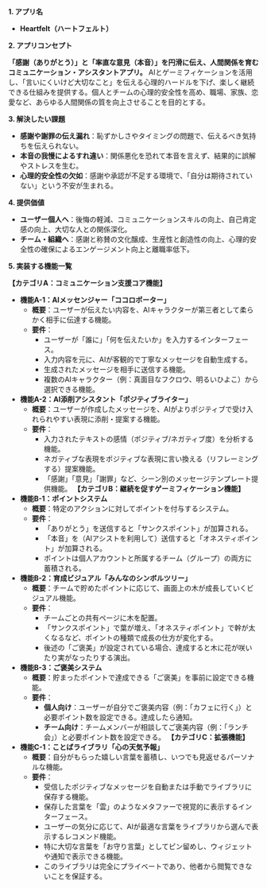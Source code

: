 **1. アプリ名**

- **Heartfelt（ハートフェルト）**

**2. アプリコンセプト**

**「感謝（ありがとう）」と「率直な意見（本音）」を円滑に伝え、人間関係を育むコミュニケーション・アシスタントアプリ。**
AIとゲーミフィケーションを活用し、「言いにくいけど大切なこと」を伝える心理的ハードルを下げ、楽しく継続できる仕組みを提供する。個人とチームの心理的安全性を高め、職場、家族、恋愛など、あらゆる人間関係の質を向上させることを目的とする。

**3. 解決したい課題**

- **感謝や謝罪の伝え漏れ**：恥ずかしさやタイミングの問題で、伝えるべき気持ちを伝えられない。
- **本音の我慢によるすれ違い**：関係悪化を恐れて本音を言えず、結果的に誤解やストレスを生む。
- **心理的安全性の欠如**：感謝や承認が不足する環境で、「自分は期待されていない」という不安が生まれる。

**4. 提供価値**

- **ユーザー個人へ**：後悔の軽減、コミュニケーションスキルの向上、自己肯定感の向上、大切な人との関係深化。
- **チーム・組織へ**：感謝と称賛の文化醸成、生産性と創造性の向上、心理的安全性の確保によるエンゲージメント向上と離職率低下。

**5. 実装する機能一覧**

**【カテゴリA：コミュニケーション支援コア機能】**
* **機能A-1：AIメッセンジャー「ココロポーター」**
   * **概要**：ユーザーが伝えたい内容を、AIキャラクターが第三者として柔らかく相手に伝達する機能。
   * **要件**：
      * ユーザーが「誰に」「何を伝えたいか」を入力するインターフェース。
      * 入力内容を元に、AIが客観的で丁寧なメッセージを自動生成する。
      * 生成されたメッセージを相手に送信する機能。
      * 複数のAIキャラクター（例：真面目なフクロウ、明るいひよこ）から選択できる機能。
* **機能A-2：AI添削アシスタント「ポジティブライター」**
   * **概要**：ユーザーが作成したメッセージを、AIがよりポジティブで受け入れられやすい表現に添削・提案する機能。
   * **要件**：
      * 入力されたテキストの感情（ポジティブ/ネガティブ度）を分析する機能。
      * ネガティブな表現をポジティブな表現に言い換える（リフレーミングする）提案機能。
      * 「感謝」「意見」「謝罪」など、シーン別のメッセージテンプレート提供機能。
**【カテゴリB：継続を促すゲーミフィケーション機能】**
* **機能B-1：ポイントシステム**
   * **概要**：特定のアクションに対してポイントを付与するシステム。
   * **要件**：
      * 「ありがとう」を送信すると「サンクスポイント」が加算される。
      * 「本音」を（AIアシストを利用して）送信すると「オネスティポイント」が加算される。
      * ポイントは個人アカウントと所属するチーム（グループ）の両方に蓄積される。
* **機能B-2：育成ビジュアル「みんなのシンボルツリー」**
   * **概要**：チームで貯めたポイントに応じて、画面上の木が成長していくビジュアル機能。
   * **要件**：
      * チームごとの共有ページに木を配置。
      * 「サンクスポイント」で葉が増え、「オネスティポイント」で幹が太くなるなど、ポイントの種類で成長の仕方が変化する。
      * 後述の「ご褒美」が設定されている場合、達成すると木に花が咲いたり実がなったりする演出。
* **機能B-3：ご褒美システム**
   * **概要**：貯まったポイントで達成できる「ご褒美」を事前に設定できる機能。
   * **要件**：
      * **個人向け**：ユーザーが自分でご褒美内容（例：「カフェに行く」）と必要ポイント数を設定できる。達成したら通知。
      * **チーム向け**：チームメンバーが相談してご褒美内容（例：「ランチ会」）と必要ポイント数を設定できる。
**【カテゴリC：拡張機能】**
* **機能C-1：ことばライブラリ「心の天気予報」**
   * **概要**：自分がもらった嬉しい言葉を蓄積し、いつでも見返せるパーソナルな機能。
   * **要件**：
      * 受信したポジティブなメッセージを自動または手動でライブラリに保存する機能。
      * 保存した言葉を「雲」のようなメタファーで視覚的に表示するインターフェース。
      * ユーザーの気分に応じて、AIが最適な言葉をライブラリから選んで表示するレコメンド機能。
      * 特に大切な言葉を「お守り言葉」としてピン留めし、ウィジェットや通知で表示できる機能。
      * このライブラリは完全にプライベートであり、他者から閲覧できないことを保証する。